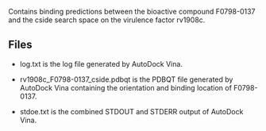 Contains binding predictions between the bioactive compound F0798-0137 and the cside search space on the virulence factor rv1908c.

## Files

- log.txt is the log file generated by AutoDock Vina.

- rv1908c_F0798-0137_cside.pdbqt is the PDBQT file generated by AutoDock Vina containing the orientation and binding location of F0798-0137.

- stdoe.txt is the combined STDOUT and STDERR output of AutoDock Vina.

